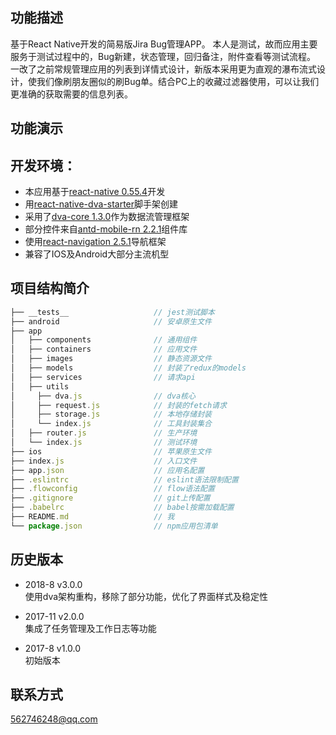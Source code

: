 ## 功能描述

基于React Native开发的简易版Jira Bug管理APP。
本人是测试，故而应用主要服务于测试过程中的，Bug新建，状态管理，回归备注，附件查看等测试流程。
一改了之前常规管理应用的列表到详情式设计，新版本采用更为直观的瀑布流式设计，使我们像刷朋友圈似的刷Bug单。结合PC上的收藏过滤器使用，可以让我们更准确的获取需要的信息列表。

## 功能演示

## 开发环境：

+ 本应用基于[react-native  0.55.4](http://facebook.github.io/react-native)开发
+ 用[react-native-dva-starter](https://github.com/nihgwu/react-native-dva-starter)脚手架创建
+ 采用了[dva-core 1.3.0](https://github.com/dvajs/dva/tree/dva-core%401.3.0)作为数据流管理框架
+ 部分控件来自[antd-mobile-rn 2.2.1](https://rn.mobile.ant.design/index-cn)组件库
+ 使用[react-navigation 2.5.1](https://reactnavigation.org/)导航框架
+ 兼容了IOS及Android大部分主流机型

## 项目结构简介
``` js
├── __tests__                   // jest测试脚本
├── android                     // 安卓原生文件
├── app                         
│   ├── components              // 通用组件
│   ├── containers              // 应用文件
│   ├── images                  // 静态资源文件
│   ├── models                  // 封装了redux的models
│   ├── services                // 请求api
│   ├── utils                   
│     ├── dva.js                // dva核心
│     ├── request.js            // 封装的fetch请求
│     ├── storage.js            // 本地存储封装
│     └── index.js              // 工具封装集合
│   ├── router.js               // 生产环境
│   └── index.js                // 测试环境
├── ios                         // 苹果原生文件
├── index.js                    // 入口文件
├── app.json                    // 应用名配置
├── .eslintrc                   // eslint语法限制配置
├── .flowconfig                 // flow语法配置
├── .gitignore                  // git上传配置
├── .babelrc                    // babel按需加载配置
├── README.md                   // 我
└── package.json                // npm应用包清单

```

## 历史版本
+ 2018-8    v3.0.0    
使用dva架构重构，移除了部分功能，优化了界面样式及稳定性

+ 2017-11    v2.0.0   
集成了任务管理及工作日志等功能

+ 2017-8    v1.0.0    
初始版本

## 联系方式

562746248@qq.com

